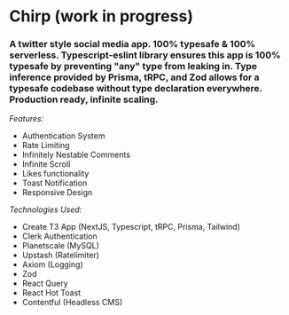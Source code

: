 # Chirp (work in progress)

### A twitter style social media app. 100% typesafe & 100% serverless. Typescript-eslint library ensures this app is 100% typesafe by preventing "any" type from leaking in. Type inference provided by Prisma, tRPC, and Zod allows for a typesafe codebase without type declaration everywhere. Production ready, infinite scaling.

_Features:_

- Authentication System
- Rate Limiting
- Infinitely Nestable Comments
- Infinite Scroll
- Likes functionality
- Toast Notification
- Responsive Design

_Technologies Used:_

- Create T3 App (NextJS, Typescript, tRPC, Prisma, Tailwind)
- Clerk Authentication
- Planetscale (MySQL)
- Upstash (Ratelimiter)
- Axiom (Logging)
- Zod
- React Query
- React Hot Toast
- Contentful (Headless CMS)
